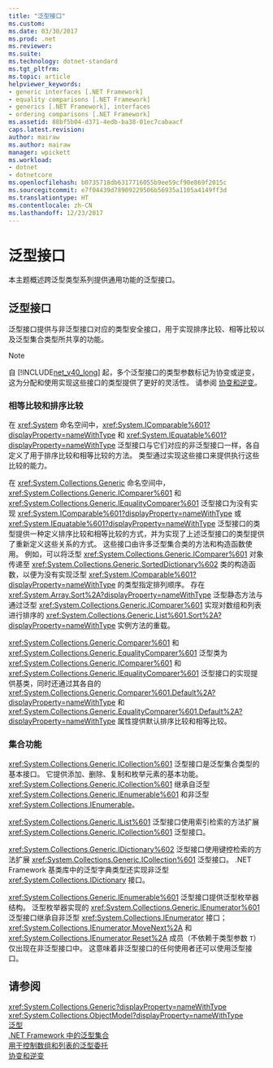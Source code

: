 ```yaml
---
title: "泛型接口"
ms.custom: 
ms.date: 03/30/2017
ms.prod: .net
ms.reviewer: 
ms.suite: 
ms.technology: dotnet-standard
ms.tgt_pltfrm: 
ms.topic: article
helpviewer_keywords:
- generic interfaces [.NET Framework]
- equality comparisons [.NET Framework]
- generics [.NET Framework], interfaces
- ordering comparisons [.NET Framework]
ms.assetid: 88bf5b04-d371-4edb-ba38-01ec7cabaacf
caps.latest.revision: 
author: mairaw
ms.author: mairaw
manager: wpickett
ms.workload:
- dotnet
- dotnetcore
ms.openlocfilehash: b0735718db6317716055b9ee59cf90e869f2015c
ms.sourcegitcommit: e7f04439d78909229506b56935a1105a4149ff3d
ms.translationtype: HT
ms.contentlocale: zh-CN
ms.lasthandoff: 12/23/2017
---
```

# <a name="generic-interfaces"></a>泛型接口
本主题概述跨泛型类型系列提供通用功能的泛型接口。  
  
## <a name="generic-interfaces"></a>泛型接口  
 泛型接口提供与非泛型接口对应的类型安全接口，用于实现排序比较、相等比较以及泛型集合类型所共享的功能。  
  
> [!NOTE]
>  自 [!INCLUDE[net_v40_long](../../../includes/net-v40-long-md.md)] 起，多个泛型接口的类型参数标记为协变或逆变，这为分配和使用实现这些接口的类型提供了更好的灵活性。 请参阅 [协变和逆变](../../../docs/standard/generics/covariance-and-contravariance.md)。  
  
### <a name="equality-and-ordering-comparisons"></a>相等比较和排序比较  
 在 <xref:System> 命名空间中，<xref:System.IComparable%601?displayProperty=nameWithType> 和 <xref:System.IEquatable%601?displayProperty=nameWithType> 泛型接口与它们对应的非泛型接口一样，各自定义了用于排序比较和相等比较的方法。 类型通过实现这些接口来提供执行这些比较的能力。  
  
 在 <xref:System.Collections.Generic> 命名空间中，<xref:System.Collections.Generic.IComparer%601> 和 <xref:System.Collections.Generic.IEqualityComparer%601> 泛型接口为没有实现 <xref:System.IComparable%601?displayProperty=nameWithType> 或 <xref:System.IEquatable%601?displayProperty=nameWithType> 泛型接口的类型提供一种定义排序比较和相等比较的方式，并为实现了上述泛型接口的类型提供了重新定义这些关系的方式。 这些接口由许多泛型集合类的方法和构造函数使用。 例如，可以将泛型 <xref:System.Collections.Generic.IComparer%601> 对象传递至 <xref:System.Collections.Generic.SortedDictionary%602> 类的构造函数，以便为没有实现泛型 <xref:System.IComparable%601?displayProperty=nameWithType> 的类型指定排列顺序。 存在 <xref:System.Array.Sort%2A?displayProperty=nameWithType> 泛型静态方法与通过泛型 <xref:System.Collections.Generic.IComparer%601> 实现对数组和列表进行排序的 <xref:System.Collections.Generic.List%601.Sort%2A?displayProperty=nameWithType> 实例方法的重载。  
  
 <xref:System.Collections.Generic.Comparer%601> 和 <xref:System.Collections.Generic.EqualityComparer%601> 泛型类为 <xref:System.Collections.Generic.IComparer%601> 和 <xref:System.Collections.Generic.IEqualityComparer%601> 泛型接口的实现提供基类，同时还通过其各自的 <xref:System.Collections.Generic.Comparer%601.Default%2A?displayProperty=nameWithType> 和 <xref:System.Collections.Generic.EqualityComparer%601.Default%2A?displayProperty=nameWithType> 属性提供默认排序比较和相等比较。  
  
### <a name="collection-functionality"></a>集合功能  
 <xref:System.Collections.Generic.ICollection%601> 泛型接口是泛型集合类型的基本接口。 它提供添加、删除、复制和枚举元素的基本功能。 <xref:System.Collections.Generic.ICollection%601> 继承自泛型 <xref:System.Collections.Generic.IEnumerable%601> 和非泛型 <xref:System.Collections.IEnumerable>。  
  
 <xref:System.Collections.Generic.IList%601> 泛型接口使用索引检索的方法扩展 <xref:System.Collections.Generic.ICollection%601> 泛型接口。  
  
 <xref:System.Collections.Generic.IDictionary%602> 泛型接口使用键控检索的方法扩展 <xref:System.Collections.Generic.ICollection%601> 泛型接口。 .NET Framework 基类库中的泛型字典类型还实现非泛型 <xref:System.Collections.IDictionary> 接口。  
  
 <xref:System.Collections.Generic.IEnumerable%601> 泛型接口提供泛型枚举器结构。 泛型枚举器实现的 <xref:System.Collections.Generic.IEnumerator%601> 泛型接口继承自非泛型 <xref:System.Collections.IEnumerator> 接口；<xref:System.Collections.IEnumerator.MoveNext%2A> 和 <xref:System.Collections.IEnumerator.Reset%2A> 成员（不依赖于类型参数 `T`）仅出现在非泛型接口中。 这意味着非泛型接口的任何使用者还可以使用泛型接口。  
  
## <a name="see-also"></a>请参阅  
 <xref:System.Collections.Generic?displayProperty=nameWithType>  
 <xref:System.Collections.ObjectModel?displayProperty=nameWithType>  
 [泛型](../../../docs/standard/generics/index.md)  
 [.NET Framework 中的泛型集合](../../../docs/standard/generics/collections.md)  
 [用于控制数组和列表的泛型委托](../../../docs/standard/generics/delegates-for-manipulating-arrays-and-lists.md)  
 [协变和逆变](../../../docs/standard/generics/covariance-and-contravariance.md)
